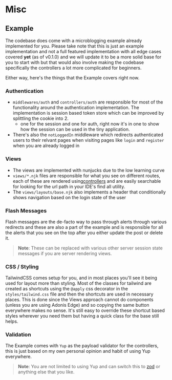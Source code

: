 # Misc

<h2 id="example">Example</h2>

The codebase does come with a microblogging example already implemented for you.
Please take note that this is just an example implementation and not a full
featured implementation with all edge cases covered **yet** (as of v0.1.0) and
we will update it to be a more solid base for you to start with but that would
also involve making the codebase specifically the controllers a lot more
complicated for beginners.

Either way, here's the things that the Example covers right now.

<h3 id="authentication">Authentication</h3>

- `middlewares/auth` and `controllers/auth` are responsible for most of the
  functionality around the authentication implementation. The implementation is
  session based token store which can be improved by splittling the cookie
  into 2.
  - one for the session and one for auth, right now it's in one to show how the
    session can be used in the tiny application.
- There's also the `notLoggedIn` middleware which redirects authenticated users
  to their relvant pages when visiting pages like `login` and `register` when
  you are already logged in

<h3 id="views">Views</h3>

- The views are implemented with nunjucks due to the low learning curve
- `views/*.njk` files are responsible for what you see on different routes, each
  of these are rendered using[controllers](%baseurl%controllers) and are easily
  searchable for looking for the url path in your IDE's find all utility.
- The `views/layouts/base.njk` also implements a header that conditionally shows
  navigation based on the login state of the user

<h3 id="flash-messages">Flash Messages</h3>

Flash messages are the de-facto way to pass through alerts through various
redirects and these are also a part of the example and is responsible for all
the alerts that you see on the top after you either update the post or delete
it.

> **Note**: These can be replaced with various other server session state
> messages if you are server rendering views.

<h3 id="css-styling">CSS / Styling</h3>

TailwindCSS comes setup for you, and in most places you'll see it being used for
layout more than styling. Most of the classes for tailwind are created as
shortcuts using the `@apply` css decorator in the `styles/tailwind.css` file and
then the shortcuts are used in necessary places. This is done since the Views
approach cannot do components (unless you are using Adonis Edge) and so copying
the same button everywhere makes no sense. It's still easy to override these
shortcut based styles wherever you need them but having a quick class for the
base still helps.

<h3 id="validation"> Validation </h3>

The Example comes with `Yup` as the payload validator for the controllers, this
is just based on my own personal opinion and habit of using Yup everywhere.

> **Note**: You are not limited to using Yup and can switch this to
> [zod](https://zod.dev) or anything else that you like.
